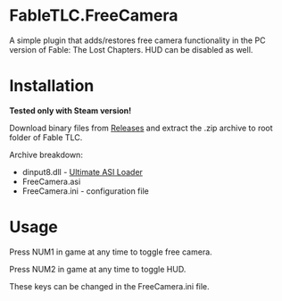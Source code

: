 # FableTLC.FreeCamera

A simple plugin that adds/restores free camera functionality in the PC version of Fable: The Lost Chapters.
HUD can be disabled as well.

# Installation

**Tested only with Steam version!**

Download binary files from [Releases](https://github.com/ermaccer/FableTLC.FreeCamera/releases) and extract the .zip
archive to root folder of Fable TLC.

Archive breakdown:

 - dinput8.dll - [Ultimate ASI Loader](https://github.com/ThirteenAG/Ultimate-ASI-Loader/)
 - FreeCamera.asi
 - FreeCamera.ini - configuration file

# Usage

Press NUM1 in game at any time to toggle free camera.

Press NUM2 in game at any time to toggle HUD.

These keys can be changed in the FreeCamera.ini file.
